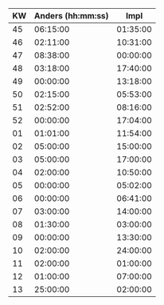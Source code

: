 KW|Anders (hh:mm:ss)|Impl
-|-|-
45|06:15:00|01:35:00
46|02:11:00|10:31:00
47|08:38:00|00:00:00
48|03:18:00|17:40:00
49|00:00:00|13:18:00
50|02:15:00|05:53:00
51|02:52:00|08:16:00
52|00:00:00|17:04:00
01|01:01:00|11:54:00
02|05:00:00|15:00:00
03|05:00:00|17:00:00
04|02:00:00|10:50:00
05|00:00:00|05:02:00
06|00:00:00|06:41:00
07|03:00:00|14:00:00
08|01:30:00|03:00:00
09|00:00:00|13:30:00
10|02:00:00|24:00:00
11|02:00:00|01:00:00
12|01:00:00|07:00:00
13|25:00:00|02:00:00
